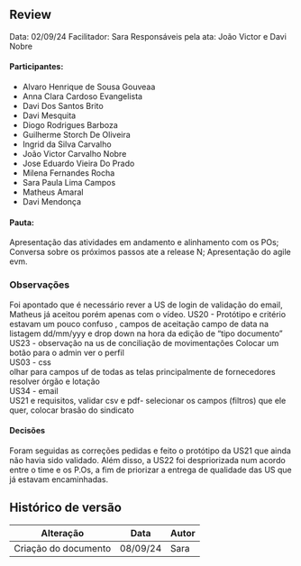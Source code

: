 ## Review

Data: 02/09/24
Facilitador: Sara
Responsáveis pela ata: João Victor e Davi Nobre

#### Participantes:

- Alvaro Henrique de Sousa Gouveaa
- Anna Clara Cardoso Evangelista
- Davi Dos Santos Brito
- Davi Mesquita
- Diogo Rodrigues Barboza
- Guilherme Storch De Oliveira
- Ingrid da Silva Carvalho
- João Victor Carvalho Nobre
- Jose Eduardo Vieira Do Prado
- Milena Fernandes Rocha
- Sara Paula Lima Campos
- Matheus Amaral
- Davi Mendonça

#### Pauta:

Apresentação das atividades em andamento e alinhamento com os POs;
Conversa sobre os próximos passos ate a release N;
Apresentação do agile evm.

### Observações

Foi apontado que é necessário rever a US de login de validação do email, Matheus já aceitou porém apenas com o vídeo.
US20 - Protótipo e critério estavam um pouco confuso , campos de aceitação campo de data na listagem dd/mm/yyy e drop down na hora da edição de “tipo documento”  
US23 - observação na us de conciliação de movimentações
Colocar um botão para o admin ver o perfil  
US03 - css  
olhar para campos uf de todas as telas principalmente de fornecedores
resolver órgão e lotação  
US34 - email  
US21 e requisitos, validar csv e pdf- selecionar os campos (filtros) que ele quer, colocar brasão do sindicato

#### Decisões

Foram seguidas as correções pedidas e feito o protótipo da US21 que ainda não havia sido validado. Além disso, a US22 foi despriorizada num acordo entre o time e os P.Os, a fim de priorizar a entrega de qualidade das US que já estavam encaminhadas.

## Histórico de versão

| Alteração            | Data     | Autor |
| -------------------- | -------- | ----- |
| Criação do documento | 08/09/24 | Sara  |
